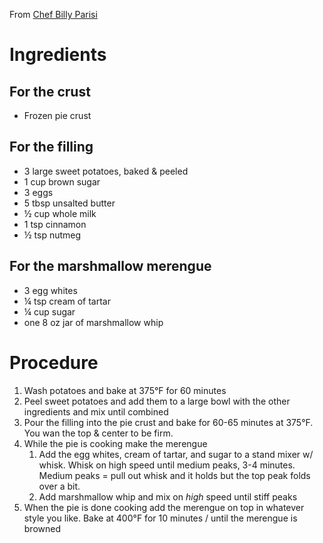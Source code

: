From [Chef Billy Parisi](https://www.billyparisi.com/homemade-sweet-potato-pie-recipe-marshmallow-merengue/)

# Ingredients
## For the crust
- Frozen pie crust

## For the filling
- 3 large sweet potatoes, baked & peeled
- 1 cup brown sugar
- 3 eggs
- 5 tbsp unsalted butter
- ½ cup whole milk
- 1 tsp cinnamon
- ½ tsp nutmeg

## For the marshmallow merengue
- 3 egg whites
- ¼ tsp cream of tartar
- ¼ cup sugar
- one 8 oz jar of marshmallow whip

# Procedure
1. Wash potatoes and bake at 375°F for 60 minutes
2. Peel sweet potatoes and add them to a large bowl with the other ingredients and mix until combined
3. Pour the filling into the pie crust and bake for 60-65 minutes at 375°F. You wan the top & center to be firm.
4. While the pie is cooking make the merengue
    1. Add the egg whites, cream of tartar, and sugar to a stand mixer w/ whisk. Whisk on high speed until medium peaks, 3-4 minutes. Medium peaks = pull out whisk and it holds but the top peak folds over a bit.
    2. Add marshmallow whip and mix on _high_ speed until stiff peaks
5. When the pie is done cooking add the merengue on top in whatever style you like. Bake at 400°F for 10 minutes / until the merengue is browned
